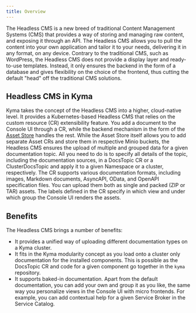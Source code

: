 ```yaml
---
title: Overview
---
```


The Headless CMS is a new breed of traditional Content Management Systems (CMS) that provides a way of storing and managing raw content, and exposing it through an API. The Headless CMS allows you to pull the content into your own application and tailor it to your needs, delivering it in any format, on any device. Contrary to the traditional CMS, such as WordPress, the Headless CMS does not provide a display layer and ready-to-use templates. Instead, it only ensures the backend in the form of a database and gives flexibility on the choice of the frontend, thus cutting the default "head" off the traditional CMS solutions.

## Headless CMS in Kyma

Kyma takes the concept of the Headless CMS into a higher, cloud-native level. It provides a Kubernetes-based Headless CMS that relies on the custom resource (CR) extensibility feature. You add a document to the Console UI through a CR, while the backend mechanism in the form of the [Asset Store](#asset-store-overview) handles the rest. While the Asset Store itself allows you to add separate Asset CRs and store them in respective Minio buckets, the Headless CMS ensures the upload of multiple and grouped data for a given documentation topic. All you need to do is to specify all details of the topic, including the documentation sources, in a DocsTopic CR or a ClusterDocsTopic and apply it to a given Namespace or a cluster, respectively. The CR supports various documentation formats, including images, Markdown documents, AsyncAPI, OData, and OpenAPI specification files. You can upload them both as single and packed (ZIP or TAR) assets. The labels defined in the CR specify in which view and under which group the Console UI renders the assets.

## Benefits

The Headless CMS brings a number of benefits:

- It provides a unified way of uploading different documentation types on a Kyma cluster.
- It fits in the Kyma modularity concept as you load onto a cluster only documentation for the installed components. This is possible as the DocsTopic CR and code for a given component go together in the `kyma` repository.
- It supports baked-in documentation. Apart from the default documentation, you can add your own and group it as you like, the same way you personalize views in the Console UI with micro frontends. For example, you can add contextual help for a given Service Broker in the Service Catalog.
